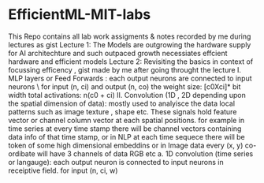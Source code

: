 # EfficientML-MIT-labs
This Repo contains all lab work assigments & notes recorded by me during lectures as gist
Lecture 1:  The Models are outgrowing the hardware supply for AI architechture and such outpaced growth necessiates effcient hardware and efficient models 
Lecture 2: Revisiting the basics in context of focussing efficency , gist made by me after going throught the lecture 
    I. MLP layers or Feed Forwards : each output neurons are connected to input neurons \ for input (n, ci) and output (n, co)  the weight size: [c0Xci]* bit width total activations: n(c0 + ci)
    II. Convolution (1D , 2D depending upon the spatial dimension of data): mostly used to analyisce the data local patterns such as image texture , shape etc. These signals hold feature vector or channel column vector at  each spatial positions. for example in time series at every time stamp there will be channel vectors containing data info of that time stamp, or in NLP at each time sequece there will be token of some high dimensional embeddins or in Image data every (x, y) co-ordibate will have 3 channels of data RGB etc
        a. 1D convolution (time series or langauge): each output neuron is connected to input neurons in receiptive field. for input (n, ci, w)
       
  
